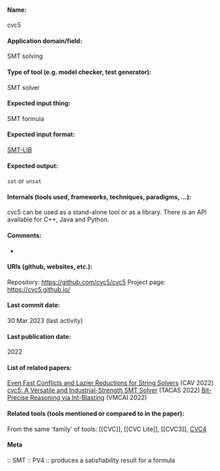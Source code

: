 #### Name:
cvc5

#### Application domain/field:
SMT solving

#### Type of tool (e.g. model checker, test generator):
SMT solver

#### Expected input thing:
SMT formula

#### Expected input format:
[SMT-LIB](../../../Formats/SMT-LIB.md)

#### Expected output:
`sat` or `unsat`

#### Internals (tools used, frameworks, techniques, paradigms, ...):
cvc5 can be used as a stand-alone tool or as a library. There is an API available for C++, Java and Python.

#### Comments:
-

#### URIs (github, websites, etc.):
Repository: https://github.com/cvc5/cvc5
Project page: https://cvc5.github.io/

#### Last commit date:
30 Mar 2023 (last activity)

#### Last publication date:
2022

#### List of related papers:
[Even Fast Conflicts and Lazier Reductions for String Solvers](https://doi.org/10.1007/978-3-031-13188-2_11) (CAV 2022)
[cvc5: A Versatile and Industrial-Strength SMT Solver](https://doi.org/10.1007/978-3-030-99524-9_24) (TACAS 2022)
[Bit-Precise Reasoning via Int-Blasting](https://doi.org/10.1007/978-3-030-94583-1_24) (VMCAI 2022)

#### Related tools (tools mentioned or compared to in the paper):
From the same 'family' of tools: [[CVC]], [[CVC Lite]], [[CVC3]], [CVC4](CVC4.md)

#### Meta
:: SMT
:: PV4 :: produces a satisfiability result for a formula
